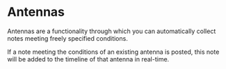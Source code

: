 # Antennas
Antennas are a functionality through which you can automatically collect notes meeting freely specified conditions.

If a note meeting the conditions of an existing antenna is posted, this note will be added to the timeline of that antenna in real-time.
